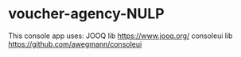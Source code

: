 # voucher-agency-NULP

This console app uses:
  JOOQ lib  https://www.jooq.org/
  consoleui lib https://github.com/awegmann/consoleui
